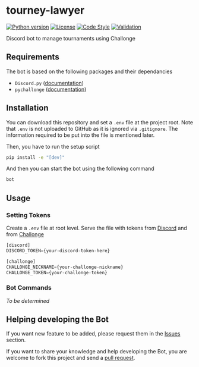 # tourney-lawyer
[![Python version](https://img.shields.io/badge/python-3.9-blue)](https://www.python.org/downloads/)
[![License](https://img.shields.io/badge/License-MIT-blue)](https://opensource.org/licenses/MIT)
[![Code Style](https://img.shields.io/badge/code%20style-black-black)](https://github.com/psf/black)
[![Validation](https://github.com/Spigushe/tourney-lawyer/actions/workflows/static.yml/badge.svg)](https://github.com/Spigushe/tourney-lawyer/actions/workflows/static.yml)

Discord bot to manage tournaments using Challonge

## Requirements
The bot is based on the following packages and their dependancies
* `Discord.py` ([documentation](https://discordpy.readthedocs.io/en/latest/index.html))
* `pychallonge` ([documentation](https://github.com/ZEDGR/pychallonge))

## Installation
You can download this repository and set a `.env` file at the project root. Note
that `.env` is not uploaded to GitHub as it is ignored via `.gitignore`. The
information required to be put into the file is mentioned later.

Then, you have to run the setup script
```bash
pip install -e "[dev]"
```

And then you can start the bot using the following command
```bash
bot
```

## Usage
### Setting Tokens
Create a `.env` file at root level. Serve the file with tokens from
[Discord](https://discord.com/developers/) and from
[Challonge](https://challonge.com/fr/settings/developer)
```python
[discord]
DISCORD_TOKEN={your-discord-token-here}

[challonge]
CHALLONGE_NICKNAME={your-challonge-nickname}
CHALLONGE_TOKEN={your-challonge-token}
```

### Bot Commands
*To be determined*

## Helping developing the Bot
If you want new feature to be added, please request them in the
[Issues](https://github.com/Spigushe/tourney-lawyer/issues) section.

If you want to share your knowledge and help developing the Bot, you are welcome
to fork this project and send a
[pull request](https://github.com/Spigushe/tourney-lawyer/pulls).
